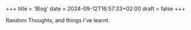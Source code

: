 +++
title = 'Blog'
date = 2024-09-12T16:57:33+02:00
draft = false
+++

Random Thoughts, and things I've learnt.
